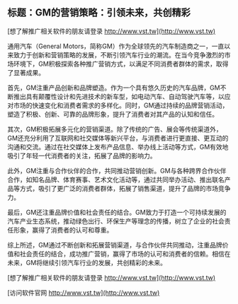 ## **标题：GM的营销策略：引领未来，共创精彩**

[想了解推广相关软件的朋友请登录 http://www.vst.tw](http://www.vst.tw)

通用汽车（General Motors，简称GM）作为全球领先的汽车制造商之一，一直以来致力于创新和营销策略的发展，不断引领汽车行业的潮流。在当今竞争激烈的市场环境下，GM积极探索各种推广营销方式，以满足不同消费者群体的需求，取得了显著成果。

首先，GM注重产品创新和品牌塑造。作为一个具有悠久历史的汽车品牌，GM不断推出具有颠覆性设计和先进技术的新车型，如电动汽车、自动驾驶汽车等，以应对市场的快速变化和消费者需求的多样化。同时，GM通过持续的品牌营销活动，塑造了积极、创新、可靠的品牌形象，提升了消费者对其产品的认知和信任。

其次，GM积极拓展多元化的营销渠道。除了传统的广告、展会等传统渠道外，GM还充分利用了互联网和社交媒体等新兴平台，与消费者进行更直接、更互动的沟通和交流。通过在社交媒体上发布产品信息、举办线上活动等方式，GM有效地吸引了年轻一代消费者的关注，拓展了品牌的影响力。

此外，GM注重与合作伙伴的合作，共同推动营销创新。GM与各种跨界合作伙伴合作，如知名品牌、体育赛事、艺术文化活动等，通过共同举办活动、推出联名产品等方式，吸引了更广泛的消费者群体，拓展了销售渠道，提升了品牌的市场竞争力。

最后，GM还注重品牌价值和社会责任的结合。GM致力于打造一个可持续发展的汽车产业生态系统，推动绿色出行、环保生产等理念的传播，树立了企业的社会责任形象，赢得了消费者的认可和尊重。

综上所述，GM通过不断创新和拓展营销渠道，与合作伙伴共同推动，注重品牌价值和社会责任的结合，成功推广营销，赢得了市场的认可和消费者的信赖。相信在未来，GM将继续引领汽车行业的发展，共创精彩的未来。

[想了解推广相关软件的朋友请登录 http://www.vst.tw](http://www.vst.tw)


[访问软件官网 http://www.vst.tw](http://www.vst.tw)
